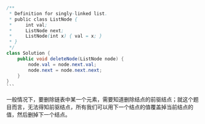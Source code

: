 ```java

/**
 * Definition for singly-linked list.
 * public class ListNode {
 *     int val;
 *     ListNode next;
 *     ListNode(int x) { val = x; }
 * }
 */
class Solution {
    public void deleteNode(ListNode node) {
        node.val = node.next.val;
        node.next = node.next.next;
    }
}
​```
```

一般情况下，要删除链表中某一个元素，需要知道删除结点的前驱结点；就这个题目而言，无法得知前驱结点，所有我们可以用下一个结点的值覆盖掉当前结点的值，然后删掉下一个结点。


